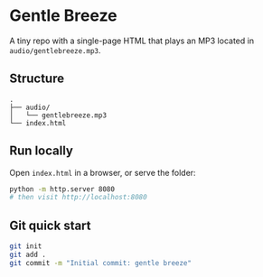 # Gentle Breeze
A tiny repo with a single-page HTML that plays an MP3 located in `audio/gentlebreeze.mp3`.

## Structure
```
.
├── audio/
│   └── gentlebreeze.mp3
└── index.html
```

## Run locally
Open `index.html` in a browser, or serve the folder:

```bash
python -m http.server 8080
# then visit http://localhost:8080
```

## Git quick start
```bash
git init
git add .
git commit -m "Initial commit: gentle breeze"
```

